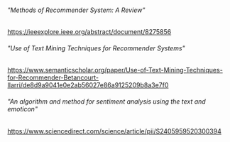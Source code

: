 ###### "Methods of Recommender System: A Review" ######
https://ieeexplore.ieee.org/abstract/document/8275856
###### "Use of Text Mining Techniques for Recommender Systems" ######
https://www.semanticscholar.org/paper/Use-of-Text-Mining-Techniques-for-Recommender-Betancourt-Ilarri/de8d9a9041e0e2ab56027e86a9125209b8a3e7f0
###### "An algorithm and method for sentiment analysis using the text and emoticon" ######
https://www.sciencedirect.com/science/article/pii/S2405959520300394